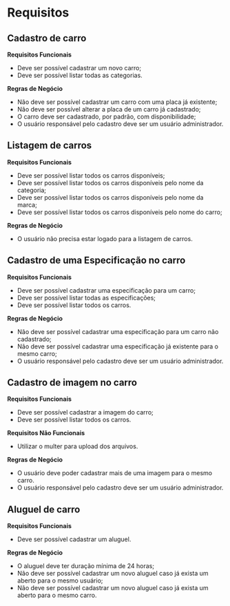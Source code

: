# Requisitos

## Cadastro de carro

**Requisitos Funcionais**
- Deve ser possível cadastrar um novo carro;
- Deve ser possível listar todas as categorias.

**Regras de Negócio**
- Não deve ser possível cadastrar um carro com uma placa já existente;
- Não deve ser possível alterar a placa de um carro já cadastrado;
- O carro deve ser cadastrado, por padrão, com disponibilidade;
- O usuário responsável pelo cadastro deve ser um usuário administrador.

## Listagem de carros

**Requisitos Funcionais**
- Deve ser possível listar todos os carros disponíveis;
- Deve ser possível listar todos os carros disponíveis pelo nome da categoria;
- Deve ser possível listar todos os carros disponíveis pelo nome da marca;
- Deve ser possível listar todos os carros disponíveis pelo nome do carro;

**Regras de Negócio**
- O usuário não precisa estar logado para a listagem de carros.

## Cadastro de uma Especificação no carro

**Requisitos Funcionais**
- Deve ser possível cadastrar uma especificação para um carro;
- Deve ser possível listar todas as especificações;
- Deve ser possível listar todos os carros.

**Regras de Negócio**
- Não deve ser possível cadastrar uma especificação para um carro não cadastrado;
- Não deve ser possível cadastrar uma especificação já existente para o mesmo carro;
- O usuário responsável pelo cadastro deve ser um usuário administrador.

## Cadastro de imagem no carro

**Requisitos Funcionais**
- Deve ser possível cadastrar a imagem do carro;
- Deve ser possível listar todos os carros.

**Requisitos Não Funcionais**
- Utilizar o multer para upload dos arquivos.

**Regras de Negócio**
- O usuário deve poder cadastrar mais de uma imagem para o mesmo carro.
- O usuário responsável pelo cadastro deve ser um usuário administrador.

## Aluguel de carro

**Requisitos Funcionais**
- Deve ser possível cadastrar um aluguel.

**Regras de Negócio**
- O aluguel deve ter duração mínima de 24 horas;
- Não deve ser possível cadastrar um novo aluguel caso já exista um aberto para o mesmo usuário;
- Não deve ser possível cadastrar um novo aluguel caso já exista um aberto para o mesmo carro.